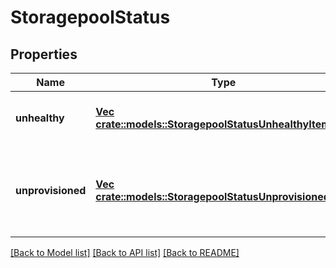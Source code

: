 # StoragepoolStatus

## Properties
Name | Type | Description | Notes
------------ | ------------- | ------------- | -------------
**unhealthy** | [**Vec <crate::models::StoragepoolStatusUnhealthyItem>**](StoragepoolStatusUnhealthyItem.md) | Disk pools which are currently unhealthy. | [default to null]
**unprovisioned** | [**Vec <crate::models::StoragepoolStatusUnprovisionedItem>**](StoragepoolStatusUnprovisionedItem.md) | Drives which are not currently provisioned into a disk pool. | [default to null]

[[Back to Model list]](../README.md#documentation-for-models) [[Back to API list]](../README.md#documentation-for-api-endpoints) [[Back to README]](../README.md)


